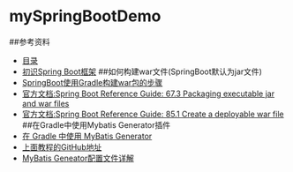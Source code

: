 # mySpringBootDemo

##参考资料
- [目录](http://blog.csdn.net/column/details/13987.html)
- [初识Spring Boot框架](http://blog.csdn.net/u012702547/article/details/53740047)
##如何构建war文件(SpringBoot默认为jar文件)
- [SpringBoot使用Gradle构建war包的步骤](http://blog.csdn.net/KingBoyWorld/article/details/75244769)
- [官方文档:Spring Boot Reference Guide: 67.3 Packaging executable jar and war files](http://docs.spring.io/spring-boot/docs/current/reference/htmlsingle/#build-tool-plugins-gradle-packaging)
- [官方文档:Spring Boot Reference Guide: 85.1 Create a deployable war file](http://docs.spring.io/spring-boot/docs/current/reference/htmlsingle/#howto-create-a-deployable-war-file)
##在Gradle中使用Mybatis Generator插件
- [在 Gradle 中使用 MyBatis Generator](http://www.jianshu.com/p/5c85becf5f73)
- [上面教程的GitHub地址](https://github.com/kingcos/MyBatisGenerator-Tool)
- [MyBatis Geneator配置文件详解](http://git.oschina.net/free/Mybatis_Utils/blob/master/MybatisGeneator/MybatisGeneator.md)
